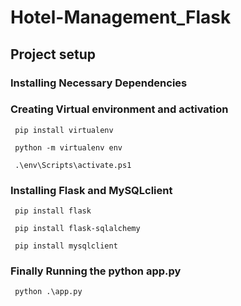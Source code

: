 # Hotel-Management_Flask

## Project setup

### Installing Necessary Dependencies
### Creating Virtual environment and activation
```
 pip install virtualenv

 python -m virtualenv env

 .\env\Scripts\activate.ps1
```

### Installing Flask and MySQLclient
```
 pip install flask

 pip install flask-sqlalchemy
```

```
 pip install mysqlclient
```
### Finally Running the python app.py
```
 python .\app.py  
```

